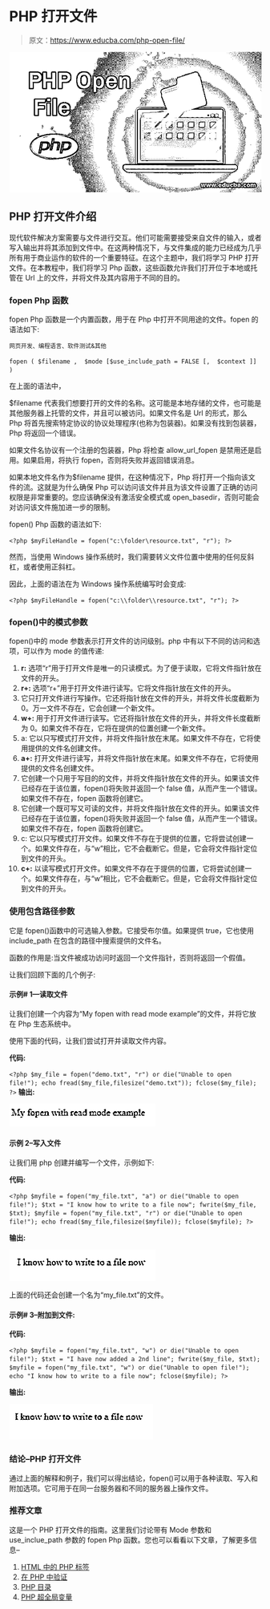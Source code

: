 # PHP 打开文件

> 原文：<https://www.educba.com/php-open-file/>

![PHP Open File](img/9950d3e58e5ba4d238663cd6e15d49e8.png)



## PHP 打开文件介绍

现代软件解决方案需要与文件进行交互。他们可能需要接受来自文件的输入，或者写入输出并将其添加到文件中。在这两种情况下，与文件集成的能力已经成为几乎所有用于商业运作的软件的一个重要特征。在这个主题中，我们将学习 PHP 打开文件。在本教程中，我们将学习 Php 函数，这些函数允许我们打开位于本地或托管在 Url 上的文件，并将文件及其内容用于不同的目的。

### **fopen Php 函数**

fopen Php 函数是一个内置函数，用于在 Php 中打开不同用途的文件。fopen 的语法如下:

<small>网页开发、编程语言、软件测试&其他</small>

`fopen ( $filename ,  $mode [$use_include_path = FALSE [,  $context ]] )`

在上面的语法中，

$filename 代表我们想要打开的文件的名称。这可能是本地存储的文件，也可能是其他服务器上托管的文件，并且可以被访问。如果文件名是 Url 的形式，那么 Php 将首先搜索特定协议的协议处理程序(也称为包装器)。如果没有找到包装器，Php 将返回一个错误。

如果文件名协议有一个注册的包装器，Php 将检查 allow_url_fopen 是禁用还是启用。如果启用，将执行 fopen，否则将失败并返回错误消息。

如果本地文件名作为$filename 提供，在这种情况下，Php 将打开一个指向该文件的流。这就是为什么确保 Php 可以访问该文件并且为该文件设置了正确的访问权限是非常重要的。您应该确保没有激活安全模式或 open_basedir，否则可能会对访问该文件施加进一步的限制。

fopen() Php 函数的语法如下:

`<?php
$myFileHandle = fopen("c:\folder\resource.txt", "r");
?>`

然而，当使用 Windows 操作系统时，我们需要转义文件位置中使用的任何反斜杠，或者使用正斜杠。

因此，上面的语法在为 Windows 操作系统编写时会变成:

`<?php
$myFileHandle = fopen("c:\\folder\\resource.txt", "r");
?>`

### fopen()中的模式参数

fopen()中的 mode 参数表示打开文件的访问级别。php 中有以下不同的访问和选项，可以作为 mode 的值传递:

1.  **r:** 选项“r”用于打开文件是唯一的只读模式。为了便于读取，它将文件指针放在文件的开头。
2.  **r+:** 选项“r+”用于打开文件进行读写。它将文件指针放在文件的开头。
3.  它只打开文件进行写操作。它还将指针放在文件的开头，并将文件长度截断为 0。万一文件不存在，它会创建一个新文件。
4.  **w+:** 用于打开文件进行读写。它还将指针放在文件的开头，并将文件长度截断为 0。如果文件不存在，它将在提供的位置创建一个新文件。
5.  a: 它以只写模式打开文件，并将文件指针放在末尾。如果文件不存在，它将使用提供的文件名创建文件。
6.  **a+:** 打开文件进行读写，并将文件指针放在末尾。如果文件不存在，它将使用提供的文件名创建文件。
7.  它创建一个只用于写目的的文件，并将文件指针放在文件的开头。如果该文件已经存在于该位置，fopen()将失败并返回一个 false 值，从而产生一个错误。如果文件不存在，fopen 函数将创建它。
8.  它创建一个既可写又可读的文件，并将文件指针放在文件的开头。如果该文件已经存在于该位置，fopen()将失败并返回一个 false 值，从而产生一个错误。如果文件不存在，fopen 函数将创建它。
9.  c: 它以只写模式打开文件。如果文件不存在于提供的位置，它将尝试创建一个。如果文件存在，与“w”相比，它不会截断它。但是，它会将文件指针定位到文件的开头。
10.  **c+:** 以读写模式打开文件。如果文件不存在于提供的位置，它将尝试创建一个。如果文件存在，与“w”相比，它不会截断它。但是，它会将文件指针定位到文件的开头。

### 使用包含路径参数

它是 fopen()函数中的可选输入参数。它接受布尔值。如果提供 true，它也使用 include_path 在包含的路径中搜索提供的文件名。

函数的作用是:当文件被成功访问时返回一个文件指针，否则将返回一个假值。

让我们回顾下面的几个例子:

#### 示例# 1—**读取文件**

让我们创建一个内容为“My fopen with read mode example”的文件，并将它放在 Php 生态系统中。

使用下面的代码，让我们尝试打开并读取文件内容。

**代码:**

`<?php
$my_file = fopen("demo.txt", "r") or die("Unable to open file!");
echo fread($my_file,filesize("demo.txt"));
fclose($my_file);
?>`
**输出:**

![PHP Open File output 1](img/448e2f0e61b095320c2815624f5d38cd.png)



#### 示例 2–写入文件

让我们用 php 创建并编写一个文件，示例如下:

**代码:**

`<?php
$myfile = fopen("my_file.txt", "a") or die("Unable to open file!");
$txt = "I know how to write to a file now";
fwrite($my_file, $txt);
$myfile = fopen("my_file.txt", "r") or die("Unable to open file!");
echo fread($my_file,filesize($myfile));
fclose($myfile);
?>`

**输出:**

![PHP Open File output 2](img/47e4b82b4176e2d74c784ea879987ec2.png)



上面的代码还会创建一个名为“my_file.txt”的文件。

#### 示例# 3–附加到文件:

**代码:**

`<?php
$myfile = fopen("my_file.txt", "w") or die("Unable to open file!");
$txt = "I have now added a 2nd line";
fwrite($my_file, $txt);
$myfile = fopen("my_file.txt", "w") or die("Unable to open file!");
echo "I know how to write to a file now";
fclose($myfile);
?>`

**输出:**

![PHP Open File output 3](img/f010c14cee05a1c5cf521e5dc8500d7c.png)



### 结论–PHP 打开文件

通过上面的解释和例子，我们可以得出结论，fopen()可以用于各种读取、写入和附加选项。它可用于在同一台服务器和不同的服务器上操作文件。

### 推荐文章

这是一个 PHP 打开文件的指南。这里我们讨论带有 Mode 参数和 use_inclue_path 参数的 fopen Php 函数。您也可以看看以下文章，了解更多信息–

1.  [HTML 中的 PHP 标签](https://www.educba.com/php-tag-in-html/)
2.  [在 PHP 中验证](https://www.educba.com/validation-in-php/)
3.  [PHP 目录](https://www.educba.com/php-directory/)
4.  [PHP 超全局变量](https://www.educba.com/php-superglobal-variables/)





